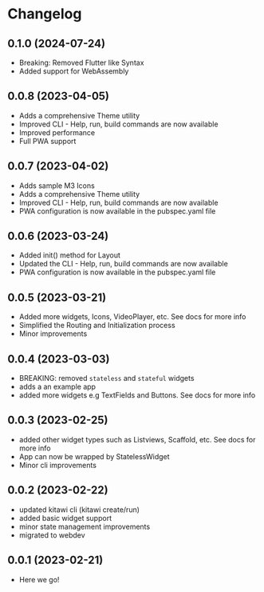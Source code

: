 # Changelog

## 0.1.0 (2024-07-24)

- Breaking: Removed Flutter like Syntax
- Added support for WebAssembly

## 0.0.8 (2023-04-05)

- Adds a comprehensive Theme utility
- Improved CLI - Help, run, build commands are now available
- Improved performance
- Full PWA support

## 0.0.7 (2023-04-02)

- Adds sample M3 Icons
- Adds a comprehensive Theme utility
- Improved CLI - Help, run, build commands are now available
- PWA configuration is now available in the pubspec.yaml file

## 0.0.6 (2023-03-24)

- Added init() method for Layout
- Updated the CLI - Help, run, build commands are now available
- PWA configuration is now available in the pubspec.yaml file

## 0.0.5 (2023-03-21)

- Added more widgets, Icons, VideoPlayer, etc. See docs for more info
- Simplified the Routing and Initialization process
- Minor improvements

## 0.0.4 (2023-03-03)

- BREAKING: removed `stateless` and `stateful` widgets
- adds a an example app
- added more widgets e.g TextFields and Buttons. See docs for more info

## 0.0.3 (2023-02-25)

- added other widget types such as Listviews, Scaffold, etc. See docs for more info
- App can now be wrapped by StatelessWidget
- Minor cli improvements

## 0.0.2 (2023-02-22)

- updated kitawi cli (kitawi create/run)
- added basic widget support
- minor state management improvements
- migrated to webdev

## 0.0.1 (2023-02-21)

- Here we go!